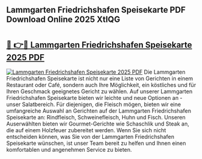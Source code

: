 ## Lammgarten Friedrichshafen Speisekarte PDF Download Online 2025 XtIQG

# <h2><a href="http://gcbddhy.nevu.top/?p=Lammgarten+Friedrichshafen+Speisekarte">🔗 👉🔴 Lammgarten Friedrichshafen Speisekarte 2025 PDF</a></h2>

[![Lammgarten Friedrichshafen Speisekarte 2025 PDF](https://i.imgur.com/dBaPXMq.png)](http://gcbddhy.nevu.top/?p=Lammgarten+Friedrichshafen+Speisekarte)
Die Lammgarten Friedrichshafen Speisekarte ist nicht nur eine Liste von Gerichten in einem Restaurant oder Café, sondern auch Ihre Möglichkeit, ein köstliches und für Ihren Geschmack geeignetes Gericht zu wählen. Auf unserer Lammgarten Friedrichshafen Speisekarte bieten wir leichte und neue Optionen an - unser Salatbereich. Für diejenigen, die Fleisch mögen, bieten wir eine umfangreiche Auswahl an Gerichten auf der Lammgarten Friedrichshafen Speisekarte an: Rindfleisch, Schweinefleisch, Huhn und Fisch. Unseren Auserwählten bieten wir Gourmet-Gerichte wie Schaschlik und Steak an, die auf einem Holzfeuer zubereitet werden. Wenn Sie sich nicht entscheiden können, was Sie von der Lammgarten Friedrichshafen Speisekarte wünschen, ist unser Team bereit zu helfen und Ihnen einen komfortablen und angenehmen Service zu bieten.
